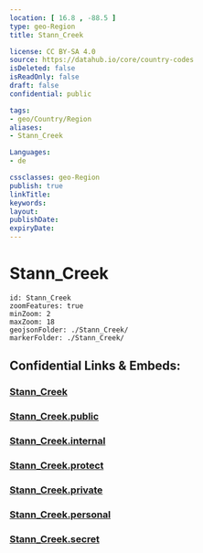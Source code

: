 ```yaml
---
location: [ 16.8 , -88.5 ] 
type: geo-Region
title: Stann_Creek

license: CC BY-SA 4.0
source: https://datahub.io/core/country-codes
isDeleted: false
isReadOnly: false
draft: false
confidential: public

tags:
- geo/Country/Region
aliases:
- Stann_Creek

Languages:
- de

cssclasses: geo-Region
publish: true
linkTitle: 
keywords: 
layout: 
publishDate: 
expiryDate: 
---
```


# Stann_Creek

```leaflet
id: Stann_Creek
zoomFeatures: true 
minZoom: 2 
maxZoom: 18
geojsonFolder: ./Stann_Creek/
markerFolder: ./Stann_Creek/
```


## Confidential Links & Embeds: 

### [Stann_Creek](/_Standards/Earth/Continent/America~Central/Belize/Districts~Belize/Stann_Creek.md) 

### [Stann_Creek.public](/_public/Earth/Continent/America~Central/Belize/Districts~Belize/Stann_Creek.public.md) 

### [Stann_Creek.internal](/_internal/Earth/Continent/America~Central/Belize/Districts~Belize/Stann_Creek.internal.md) 

### [Stann_Creek.protect](/_protect/Earth/Continent/America~Central/Belize/Districts~Belize/Stann_Creek.protect.md) 

### [Stann_Creek.private](/_private/Earth/Continent/America~Central/Belize/Districts~Belize/Stann_Creek.private.md) 

### [Stann_Creek.personal](/_personal/Earth/Continent/America~Central/Belize/Districts~Belize/Stann_Creek.personal.md) 

### [Stann_Creek.secret](/_secret/Earth/Continent/America~Central/Belize/Districts~Belize/Stann_Creek.secret.md)

